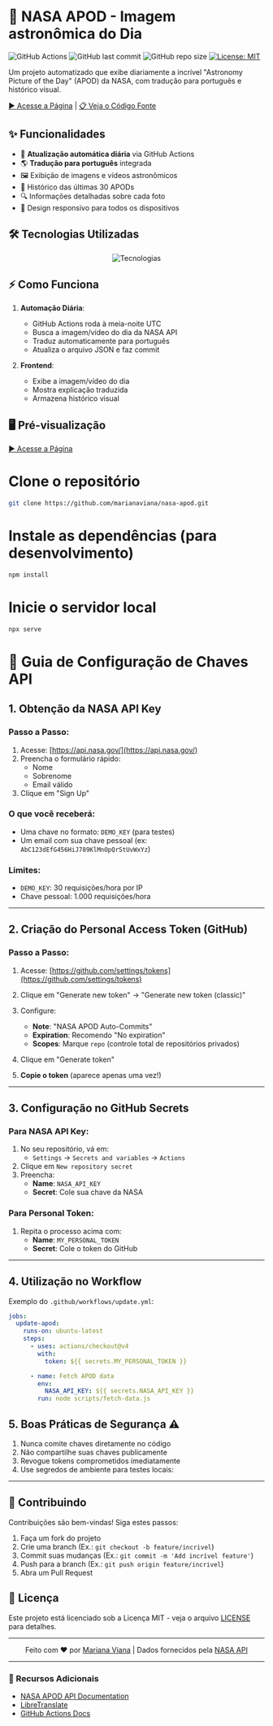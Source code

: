 # 🌌 NASA APOD - Imagem astronômica do Dia

![GitHub Actions](https://img.shields.io/github/actions/workflow/status/marianaviana/nasa-apod/update.yml?label=Daily%20Update)
![GitHub last commit](https://img.shields.io/github/last-commit/marianaviana/nasa-apod)
![GitHub repo size](https://img.shields.io/github/repo-size/marianaviana/nasa-apod)
[![License: MIT](https://img.shields.io/badge/License-MIT-yellow.svg)](https://opensource.org/licenses/MIT)

Um projeto automatizado que exibe diariamente a incrível "Astronomy Picture of the Day" (APOD) da NASA, com tradução para português e histórico visual.

[▶️ Acesse a Página](https://mariviana.dev/nasa-apod) | [📋 Veja o Código Fonte](https://github.com/marianaviana/nasa-apod)

## ✨ Funcionalidades

- 🚀 **Atualização automática diária** via GitHub Actions
- 🌎 **Tradução para português** integrada
- 🖼️ Exibição de imagens e vídeos astronômicos
- 📅 Histórico das últimas 30 APODs
- 🔍 Informações detalhadas sobre cada foto
- 📱 Design responsivo para todos os dispositivos

## 🛠️ Tecnologias Utilizadas

<p align="center">
  <img src="https://skillicons.dev/icons?i=html,css,js,github,git" alt="Tecnologias" />
</p>

## ⚡ Como Funciona

1. **Automação Diária**:
   - GitHub Actions roda à meia-noite UTC
   - Busca a imagem/vídeo do dia da NASA API
   - Traduz automaticamente para português
   - Atualiza o arquivo JSON e faz commit

2. **Frontend**:
   - Exibe a imagem/vídeo do dia
   - Mostra explicação traduzida
   - Armazena histórico visual

## 🖥️ Pré-visualização
[▶️ Acesse a Página](https://mariviana.dev/nasa-apod)

# Clone o repositório
```bash
git clone https://github.com/marianaviana/nasa-apod.git
```
# Instale as dependências (para desenvolvimento)
```bash
npm install
```
# Inicie o servidor local
```bash
npx serve
```

# 🔑 Guia de Configuração de Chaves API

## 1. Obtenção da NASA API Key

### Passo a Passo:
1. Acesse: [https://api.nasa.gov/](https://api.nasa.gov/)
2. Preencha o formulário rápido:
   - Nome
   - Sobrenome
   - Email válido
3. Clique em "Sign Up"

### O que você receberá:
- Uma chave no formato: `DEMO_KEY` (para testes)
- Um email com sua chave pessoal (ex: `AbC123dEfG456HiJ789KlMnOpQrStUvWxYz`)

### Limites:
- `DEMO_KEY`: 30 requisições/hora por IP
- Chave pessoal: 1.000 requisições/hora

---

## 2. Criação do Personal Access Token (GitHub)

### Passo a Passo:
1. Acesse: [https://github.com/settings/tokens](https://github.com/settings/tokens)
2. Clique em "Generate new token" → "Generate new token (classic)"
3. Configure:
   - **Note**: "NASA APOD Auto-Commits"
   - **Expiration**: Recomendo "No expiration"
   - **Scopes**: Marque `repo` (controle total de repositórios privados)

4. Clique em "Generate token"
5. **Copie o token** (aparece apenas uma vez!)

---

## 3. Configuração no GitHub Secrets

### Para NASA API Key:
1. No seu repositório, vá em:
   - `Settings` → `Secrets and variables` → `Actions`
2. Clique em `New repository secret`
3. Preencha:
   - **Name**: `NASA_API_KEY`
   - **Secret**: Cole sua chave da NASA

### Para Personal Token:
1. Repita o processo acima com:
   - **Name**: `MY_PERSONAL_TOKEN`
   - **Secret**: Cole o token do GitHub

---

## 4. Utilização no Workflow

Exemplo do `.github/workflows/update.yml`:

```yaml
jobs:
  update-apod:
    runs-on: ubuntu-latest
    steps:
      - uses: actions/checkout@v4
        with:
          token: ${{ secrets.MY_PERSONAL_TOKEN }}

      - name: Fetch APOD data
        env:
          NASA_API_KEY: ${{ secrets.NASA_API_KEY }}
        run: node scripts/fetch-data.js
```
## 5. Boas Práticas de Segurança ⚠️

1. Nunca comite chaves diretamente no código
2. Não compartilhe suas chaves publicamente
3. Revogue tokens comprometidos imediatamente
4. Use segredos de ambiente para testes locais:

---
## 🤝 Contribuindo

Contribuições são bem-vindas! Siga estes passos:

1. Faça um fork do projeto
2. Crie uma branch (Ex.: `git checkout -b feature/incrivel`)
3. Commit suas mudanças (Ex.: `git commit -m 'Add incrível feature'`)
4. Push para a branch (Ex.: `git push origin feature/incrivel`)
5. Abra um Pull Request

## 📜 Licença

Este projeto está licenciado sob a Licença MIT - veja o arquivo [LICENSE](LICENSE) para detalhes.

---

<p align="center">
Feito com ❤️ por <a href="https://github.com/marianaviana">Mariana Viana</a> | Dados fornecidos pela <a href="https://api.nasa.gov/">NASA API</a>
</p>

---

### 🌟 Recursos Adicionais

- [NASA APOD API Documentation](https://github.com/nasa/apod-api)
- [LibreTranslate](https://libretranslate.com/)
- [GitHub Actions Docs](https://docs.github.com/pt/actions)
